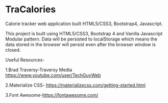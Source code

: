 # TraCalories
Calorie tracker web application built HTML5/CSS3, Bootstrap4, Javascript.

This project is built using HTML5/CSS3, Bootstrap 4 and Vanilla Javascript Modular pattern. Data will be persisted to localStorage which means the data stored in the browser will persist even after the browser window is closed.


Useful Resources-

1.Brad Traversy-Traversy Media https://www.youtube.com/user/TechGuyWeb

2.Materialize CSS- https://materializecss.com/getting-started.html

3.Font Awesome-https://fontawesome.com/


